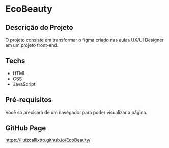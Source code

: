 # EcoBeauty

## Descrição do Projeto

<p>
 O projeto consiste em transformar o figma criado nas aulas UX/UI Designer em um projeto front-end.
</p>

## Techs

* HTML
* CSS
* JavaScript

## Pré-requisitos

 Você só precisará de um navegador para poder visualizar a página.

## GitHub Page
https://lluizcallixtto.github.io/EcoBeauty/
